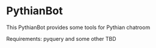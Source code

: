 PythianBot
==========

This PythianBot provides some tools for Pythian chatroom

Requirements:
pyquery
and some other TBD
